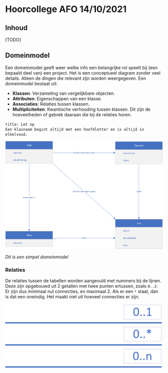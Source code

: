 # Hoorcollege AFO 14/10/2021

## Inhoud

[TODO]

## Domeinmodel

Een domeinmodel geeft weer welke info een belangrijke rol speelt bij (een bepaald deel van) een project. Het is een conceptueel diagram zonder veel details. Alleen de dingen die relevant zijn worden weergegeven. Een domeinmodel bestaat uit: 
- **Klassen**: Verzameling van vergelijkbare objecten. 
- **Attributen**: Eigenschappen van een klasse.
- **Associaties**: Relaties tussen klassen.
- **Multipliciteiten**: Kwantische verhouding tussen klassen. Dit zijn de hoeveelheden of gebrek daaraan die bij de relaties horen.

```ad-warning
title: Let op
Een klasnaam begint altijd met een hoofdletter en is altijd in elkelvoud.
```

![domeinmodel-basic](../../assets/afo/2021-10-14/domeinmodel-basic.png)

*Dit is een simpel domeinmodel*

### Relaties

De relaties tussen de tabellen worden aangevuld met nummers bij de lijnen. Deze zijn opgebouwd uit 2 getallen met twee punten ertussen, zoals `0..2`. Er zijn dus minimaal nul connecties, en maximaal 2. Als er een `*` staat, dan is dat een oneindig. Het maakt niet uit hoeveel connecties er zijn.

![0..1](../../Pasted%20image%2020211014154251.png)
![0..ster](../../Pasted%20image%2020211014154327.png)
![0..n](../../Pasted%20image%2020211014154639.png)

### 